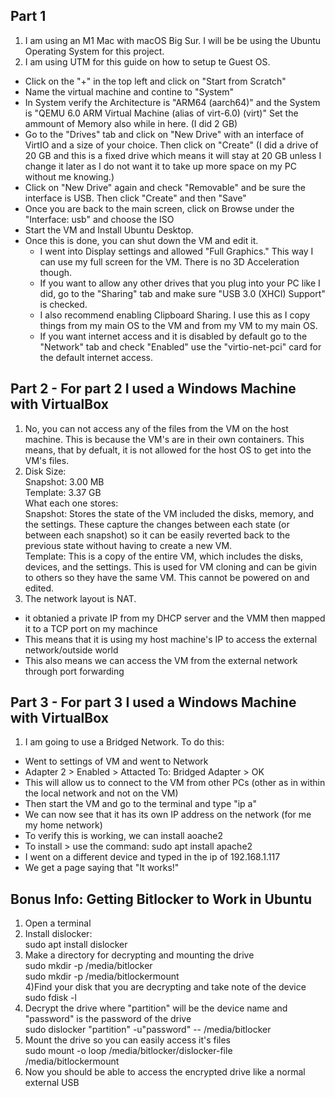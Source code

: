 ## Part 1
1) I am using an M1 Mac with macOS Big Sur. I will be be using the Ubuntu Operating System for this project.
2) I am using UTM for this guide on how to setup te Guest OS.
- Click on the "+" in the top left and click on "Start from Scratch"
- Name the virtual machine and contine to "System"
- In System verify the Architecture is "ARM64 (aarch64)" and the System is "QEMU 6.0 ARM Virtual Machine (alias of virt-6.0) (virt)"
Set the ammount of Memory also while in here. (I did 2 GB)
- Go to the "Drives" tab and click on "New Drive" with an interface of VirtIO and a size of your choice. Then click on "Create" (I did a drive of 20 GB and this is a fixed drive which means it will stay at 20 GB unless I change it later as I do not want it to take up more space on my PC without me knowing.)
- Click on "New Drive" again and check "Removable" and be sure the interface is USB. Then click "Create" and then "Save"
- Once you are back to the main screen, click on Browse under the "Interface: usb" and choose the ISO
- Start the VM and Install Ubuntu Desktop.
- Once this is done, you can shut down the VM and edit it. 
    - I went into Display settings and allowed "Full Graphics." This way I can use my full screen for the VM. There is no 3D Acceleration though.
    - If you want to allow any other drives that you plug into your PC like I did, go to the "Sharing" tab and make sure "USB 3.0 (XHCI) Support" is checked.
    - I also recommend enabling Clipboard Sharing. I use this as I copy things from my main OS to the VM and from my VM to my main OS.
    - If you want internet access and it is disabled by default go to the "Network" tab and check "Enabled" use the "virtio-net-pci" card for the default internet access.



## Part 2 - For part 2 I used a Windows Machine with VirtualBox
1) No, you can not access any of the files from the VM on the host machine. This is because the VM's are in their own containers. This means, that by defualt, it is not allowed for the host OS to get into the VM's files.
2) Disk Size: <br>
    Snapshot: 3.00 MB<br>
    Template: 3.37 GB<br>
What each one stores:<br>
    Snapshot: Stores the state of the VM included the disks, memory, and the settings. These capture the changes between each state (or between each snapshot) so it can be easily reverted back to the previous state without having to create a new VM.<br>
    Template: This is a copy of the entire VM, which includes the disks, devices, and the settings. This is used for VM cloning and can be givin to others so they have the same VM. This cannot be powered on and edited.
3) The network layout is NAT.
- it obtanied a private IP from my DHCP server and the VMM then mapped it to a TCP port on my machince
- This means that it is using my host machine's IP to access the external network/outside world
- This also means we can access the VM from the external network through port forwarding

## Part 3 - For part 3 I used a Windows Machine with VirtualBox
1) I am going to use a Bridged Network. To do this:
- Went to settings of VM and went to Network
- Adapter 2 > Enabled > Attacted To: Bridged Adapter > OK
- This will allow us to connect to the VM from other PCs (other as in within the local network and not on the VM)
- Then start the VM and go to the terminal and type "ip a"
- We can now see that it has its own IP address on the network (for me my home network)
- To verify this is working, we can install aoache2
- To install > use the command: sudo apt install apache2
- I went on a different device and typed in the ip of 192.168.1.117
- We get a page saying that "It works!"

## Bonus Info: Getting Bitlocker to Work in Ubuntu
1) Open a terminal
2) Install dislocker:<br>
sudo apt install dislocker
3) Make a directory for decrypting and mounting the drive<br>
sudo mkdir -p /media/bitlocker<br>
sudo mkdir -p /media/bitlockermount<br>
4)Find your disk that you are decrypting and take note of the device<br>
sudo fdisk -l
5) Decrypt the drive where "partition" will be the device name and "password" is the password of the drive<br>
sudo dislocker "partition" -u"password" -- /media/bitlocker
6) Mount the drive so you can easily access it's files<br>
sudo mount -o loop /media/bitlocker/dislocker-file /media/bitlockermount
7) Now you should be able to access the encrypted drive like a normal external USB